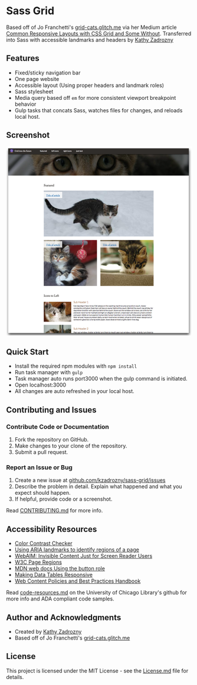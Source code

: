 # Sass Grid
Based off of Jo Franchetti's [grid-cats.glitch.me](https://grid-cats.glitch.me) via her Medium article [Common Responsive Layouts with CSS Grid and Some Without](https://medium.com/samsung-internet-dev/common-responsive-layouts-with-css-grid-and-some-without-245a862f48df). Transferred into Sass with accessible landmarks and headers by [Kathy Zadrozny](https://github.com/kzadrozny)

## Features
* Fixed/sticky navigation bar
* One page website
* Accessible layout (Using proper headers and landmark roles)
* Sass stylesheet
* Media query based off `em` for more consistent viewport breakpoint behavior
* Gulp tasks that concats Sass, watches files for changes, and reloads local host.

## Screenshot
![Screenshot of top half of template](docs/Site-Screenshot_README.png)

## Quick Start
* Install the required npm modules with `npm install`
* Run task manager with `gulp`
* Task manager auto runs port3000 when the gulp command is initiated.
* Open localhost:3000
* All changes are auto refreshed in your local host.

## Contributing and Issues
### Contribute Code or Documentation
1. Fork the repository on GitHub.
2. Make changes to your clone of the repository.
3. Submit a pull request.

### Report an Issue or Bug
1. Create a new issue at [github.com/kzadrozny/sass-grid/issues](https://github.com/kzadrozny/sass-grid/issues)
2. Describe the problem in detail. Explain what happened and what you expect should happen.
3. If helpful, provide code or a screenshot.

Read [CONTRIBUTING.md](docs/CONTRIBUTING.md) for more info.

## Accessibility Resources
* [Color Contrast Checker](https://webaim.org/resources/contrastchecker/)
* [Using ARIA landmarks to identify regions of a page](https://www.w3.org/WAI/GL/wiki/Using_ARIA_landmarks_to_identify_regions_of_a_page)
* [WebAIM: Invisible Content Just for Screen Reader Users](https://webaim.org/techniques/css/invisiblecontent/)
* [W3C Page Regions](https://www.w3.org/WAI/tutorials/page-structure/regions/)
* [MDN web docs Using the button role](https://developer.mozilla.org/en-US/docs/Web/Accessibility/ARIA/ARIA_Techniques/Using_the_button_role)
* [Making Data Tables Responsive](http://blog.apps.npr.org/2014/05/09/responsive-data-tables.html)
* [Web Content Policies and Best Practices Handbook](https://loop.lib.uchicago.edu/documentation/communications/web-content-policies-and-best-practices-handbook/)

Read [code-resources.md](https://github.com/uchicago-library/uchicago-library.github.io/blob/master/docs/code-resources.md) on the University of Chicago Library's github for more info and ADA compliant code samples.

## Author and Acknowledgments
* Created by [Kathy Zadrozny](https://github.com/kzadrozny)
* Based off of Jo Franchetti's [grid-cats.glitch.me](https://grid-cats.glitch.me)

## License
This project is licensed under the MIT License - see the [License.md](docs/License.md) file for details.